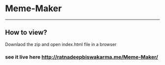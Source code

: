# Meme-Maker
---
## How to view?
Downlaod the zip and open index.html file in a browser

### see it live here http://ratnadeepbiswakarma.me/Meme-Maker/

